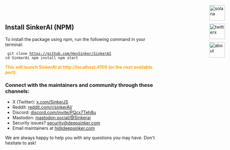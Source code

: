 <html>
    <body>
        <style>
               .custom-file-container {
       position: fixed;
       top: 20px;
       right: 20px;
       display: flex;
       flex-direction: column; /* ترتيب العناصر عمودياً */
       gap: 10px; /* مسافة بين الأيقونات */
       z-index: 50;
   }

   .custom-file-label {
       background-color:white;
       color: white;
       cursor: pointer;
       border-radius: 50%;
       box-shadow: 0 4px 10px rgba(0, 0, 0, 0.3);
       display: flex;
       justify-content: center;
       align-items: center;
       width: 50px;
       height: 50px;
   }
</style>
        <head>
                <link href="https://cdn.jsdelivr.net/npm/prismjs@1.27.0/themes/prism-tomorrow.css" rel="stylesheet" />
    <script src="https://cdn.jsdelivr.net/npm/prismjs@1.27.0/prism.js"></script>
        </head>
                        <div class="custom-file-container">
        <a class='custom-file-label' href='#' target='_blank'>
            <img width="50" height="50" src="https://img.icons8.com/nolan/50/solana.png" alt="solana" />
        </a>
        <a class='custom-file-label' href='https://x.com/SinkerJS' target='_blank'>
            <img width="50" height="50" src="https://img.icons8.com/nolan/50/twitterx.png" alt="twitterx" />
        </a>
        <a class='custom-file-label' href='/about.md' target='_blank'>
            <img width="50" height="50" src="https://img.icons8.com/nolan/50/about.png" alt="about" />
        </a>
    </div>
            <div class="section">
        <h2>Install SinkerAI (NPM)</h2>
        <p>To install the package using npm, run the following command in your terminal:</p>
        <pre><code class="language-shell">    git clone https://github.com/HeySinker/SinkerAI
    cd SinkerAi
    npm install
    npm start
</code></pre>
        <strong style="color: orange;">
            This will launch SinkerAI at http://localhost:4100 (or the next available port).
        </strong>
    <div class="section">
        <div class="contact-section">
            <h3>Connect with the maintainers and community through these channels:</h3>
            <ul>
                <li>X (Twitter): <a href="https://x.com/SinkerJS">x.com/SinkerJS</a></li>
                <li>Reddit: <a href="https://www.reddit.com/r/puter/">reddit.com/r/sinkerAI/</a></li>
                <li>Discord: <a href="https://discord.com/invite/PQcx7Teh8u">discord.com/invite/PQcx7Teh8u</a></li>
                <li>Mastodon: <a href="https://mastodon.social/@puter">mastodon.social/@Sinkerai</a></li>
                <li>Security issues? <a href="mailto:security@puter.com">security@deepsinker.com</a></li>
                <li>Email maintainers at <a href="mailto:hi@puter.com">hi@deepsinker.com</a></li>
            </ul>
            <p>We are always happy to help you with any questions you may have. Don't hesitate to ask!</p>
        </div>
    </div>
    </body>
</html>
